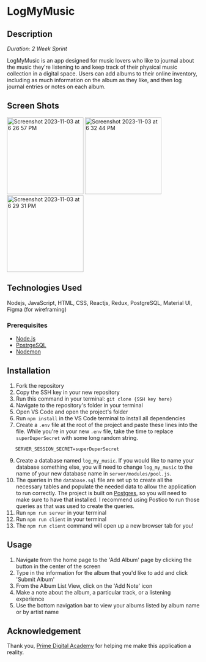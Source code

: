 
# LogMyMusic

## Description

_Duration: 2 Week Sprint_

LogMyMusic is an app designed for music lovers who like to journal about the music they're listening to and keep track of their physical music collection in a digital space. Users can add albums to their online inventory, including as much information on the album as they like, and then log journal entries or notes on each album. 

## Screen Shots
<img width="200" alt="Screenshot 2023-11-03 at 6 26 57 PM" src="https://github.com/glascog/prime-solo-project-log-my-music/assets/116385698/4cd3f84a-6254-4feb-9fda-13d1bee48771">
<img width="200" alt="Screenshot 2023-11-03 at 6 32 44 PM" src="https://github.com/glascog/prime-solo-project-log-my-music/assets/116385698/ae3ab3e9-d9e8-4d4b-bf13-e55fbb754be3"><img width="200" alt="Screenshot 2023-11-03 at 6 29 31 PM" src="https://github.com/glascog/prime-solo-project-log-my-music/assets/116385698/aa02a362-588a-4abc-8563-cee219526daa">



## Technologies Used
Nodejs, JavaScript, HTML, CSS, Reactjs, Redux, PostgreSQL, Material UI, Figma (for wireframing)

### Prerequisites
- [Node.js](https://nodejs.org/en/)
- [PostrgeSQL](https://www.postgresql.org/)
- [Nodemon](https://nodemon.io/)

## Installation
1. Fork the repository
2. Copy the SSH key in your new repository
3. Run this command in your terminal: `git clone {SSH key here}`  
4. Navigate to the repository's folder in your terminal
5. Open VS Code and open the project's folder
6. Run `npm install` in the VS Code terminal to install all dependencies
7. Create a `.env` file at the root of the project and paste these lines into the file. While you're in your new `.env` file, take the time to replace `superDuperSecret` with some long random string. 

```
   SERVER_SESSION_SECRET=superDuperSecret
```
9. Create a database named `log_my_music`. If you would like to name your database something else, you will need to change `log_my_music` to the name of your new database name in `server/modules/pool.js`.
10. The queries in the `database.sql` file are set up to create all the necessary tables and populate the needed data to allow the application to run correctly. The project is built on [Postgres](https://www.postgresql.org/download/), so you will need to make sure to have that installed. I recommend using Postico to run those queries as that was used to create the queries.
11. Run `npm run server` in your terminal
12. Run `npm run client` in your terminal
13. The `npm run client` command will open up a new browser tab for you!


## Usage

1. Navigate from the home page to the 'Add Album' page by clicking the button in the center of the screen
2. Type in the information for the album that you'd like to add and click 'Submit Album'
3. From the Album List View, click on the 'Add Note' icon
4. Make a note about the album, a particular track, or a listening experience
5. Use the bottom navigation bar to view your albums listed by album name or by artist name

## Acknowledgement
Thank you, [Prime Digital Academy](https://www.primeacademy.io/) for helping me make this application a reality. 


  
